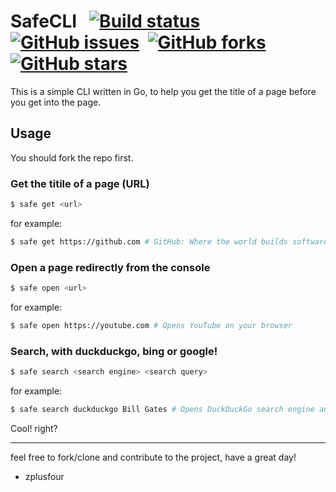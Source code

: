 # SafeCLI &nbsp; [![Build status](https://ci.appveyor.com/api/projects/status/k4aio2mlgpgdsdv8/branch/master?svg=true)](https://ci.appveyor.com/project/zplusfour/safecli/branch/master)&nbsp; [![GitHub issues](https://img.shields.io/github/issues/zplusfour/safecli)](https://github.com/zplusfour/safecli/issues)&nbsp; [![GitHub forks](https://img.shields.io/github/forks/zplusfour/safecli)](https://github.com/zplusfour/safecli/network)&nbsp; [![GitHub stars](https://img.shields.io/github/stars/zplusfour/safecli)](https://github.com/zplusfour/safecli/stargazers)

This is a simple CLI written in Go, to help you get the title of a page before you get into the page.

## Usage

You should fork the repo first.

### Get the titile of a page (URL)
```sh
$ safe get <url>
```

for example:

```sh
$ safe get https://github.com # GitHub: Where the world builds software · GitHub
```

### Open a page redirectly from the console
```sh
$ safe open <url>
```

for example:

```sh
$ safe open https://youtube.com # Opens YouTube on your browser
```

### Search, with duckduckgo, bing or google!

```sh
$ safe search <search engine> <search query>
```

for example:

```sh
$ safe search duckduckgo Bill Gates # Opens DuckDuckGo search engine and searchs for 'Bill Gates', on your default browser
```
Cool! right?

***

feel free to fork/clone and contribute to the project, have a great day!

- zplusfour